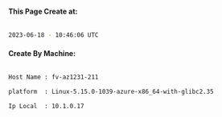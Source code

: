 
   
#### This Page Create at:

```bash

2023-06-18 - 10:46:06 UTC

```

#### Create By Machine:

```bash

Host Name : fv-az1231-211

platform  : Linux-5.15.0-1039-azure-x86_64-with-glibc2.35

Ip Local  : 10.1.0.17

```

